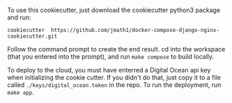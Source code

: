 To use this cookiecutter, just download the cookiecutter python3 package and run:

`cookiecutter  https://github.com/jmath1/docker-compose-django-nginx-cookiecutter.git`

Follow the command prompt to create the end result. cd into the workspace (that you entered into the prompt), and run `make compose` to build locally.

To deploy to the cloud, you must have enterred a Digital Ocean api key when initializing the cookie cutter. If you didn't do that, just copy it to a file called `./keys/digital_ocean.token` in the repo. To run the deployment, run `make app`.